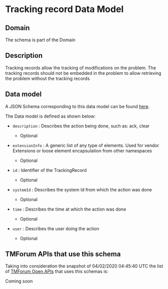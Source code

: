 # Tracking record Data Model

## Domain

The  schema is part of the  Domain

## Description

Tracking records allow the tracking of modifications on the problem. The tracking records should not be embedded in the problem to allow retrieving the problem without the tracking records

## Data model

A JSON Schema corresponding to this data model can be found
[here](https://github.com/tmforum-rand/schemas/blob/candidates/Service/TrackingRecord.schema.json).

The Data model is defined as shown below:
- `description` : Describes the action being done, such as: ack, clear

  - Optional

- `extensionInfo` : A generic list of any type of elements. Used for vendor Extensions or loose element encapsulation from other namespaces

  - Optional

- `id` : Identifier of the TrackingRecord

  - Optional

- `systemId` : Describes the system Id from which the action was done

  - Optional

- `time` : Describes the time at which the action was done

  - Optional

- `user` : Describes the user doing the action

  - Optional





## TMForum APIs that use this schema

Taking into consideration the snapshot of 04/02/2020 04:45:40 UTC the list of [TMForum Open APIs](https://www.tmforum.org/open-apis/) that uses this schemas is:

Coming soon